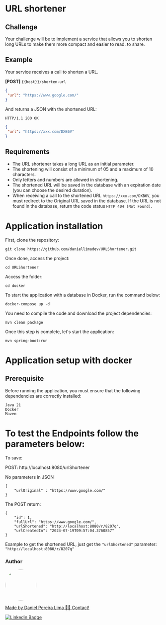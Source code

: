 # URL shortener

## Challenge

Your challenge will be to implement a service that allows you to shorten long URLs to make them more compact and easier to read.
to share.

## Example

Your service receives a call to shorten a URL.

**[POST]** `{{host}}/shorten-url`

```json
{
 "url": "https://www.google.com/"
}
```

And returns a JSON with the shortened URL:

```
HTTP/1.1 200 OK
```

```json
{
 "url": "https://xxx.com/DXB6V"
}
```

## Requirements

- The URL shortener takes a long URL as an initial parameter.
- The shortening will consist of a minimum of 05 and a maximum of 10 characters.
- Only letters and numbers are allowed in shortening.
- The shortened URL will be saved in the database with an expiration date (you can choose the desired duration).
- When receiving a call to the shortened URL `https://xxx.com/DXB6V`, you must redirect to the
  Original URL saved in the database. If the URL is not found in the database, return the code
  status `HTTP 404 (Not Found)`.


# Application installation

First, clone the repository:
```
git clone https://github.com/daniellimadev/URLShortener.git
```
Once done, access the project:
```
cd URLShortener
```
Access the folder:
```
cd docker
```
To start the application with a database in Docker, run the command below:
```
docker-compose up -d
```
You need to compile the code and download the project dependencies:
```
mvn clean package
```
Once this step is complete, let's start the application:
```
mvn spring-boot:run
```

# Application setup with docker

## Prerequisite

Before running the application, you must ensure that the following dependencies are correctly installed:

```
Java 21
Docker
Maven
```

# To test the Endpoints follow the parameters below:

To save:

POST: http://localhost:8080/urlShortener

No parameters in JSON

```
{
    "urlOriginal" : "https://www.google.com/"
}
```

The POST return:
```
{
    "id": 1,
    "fullUrl": "https://www.google.com/",
    "urlShortened": "http://localhost:8080/r/8207q",
    "urlCreatedIn": "2024-07-19T09:57:04.3760857"
}
```

Example to get the shortened URL, just get the `"urlShortened"` parameter: `"http://localhost:8080/r/8207q"`

<h3>Author</h3>

<a href="https://www.linkedin.com/in/danielpereiralima/">
 <img style="border-radius: 50%;" src="https://avatars.githubusercontent.com/u/96916005?v=4" width="100px;" alt=""/>

Made by Daniel Pereira Lima 👋🏽 Contact!

[![Linkedin Badge](https://img.shields.io/badge/-Daniel-blue?style=flat-square&logo=Linkedin&logoColor=white&link=https://www.linkedin.com/in/danielpereiralima/)](https://www.linkedin.com/in/danielpereiralima/)